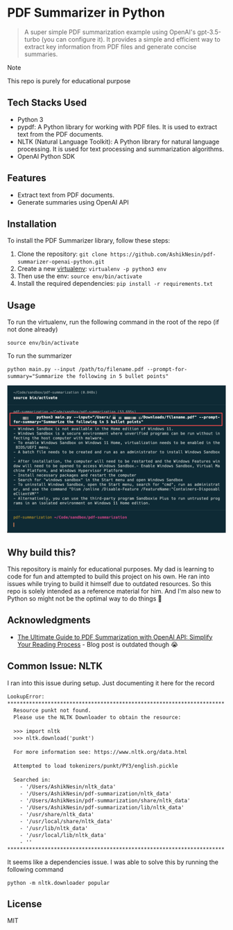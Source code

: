 # PDF Summarizer in Python
> A super simple PDF summarization example using OpenAI's gpt-3.5-turbo (you can configure it). It provides a simple and efficient way to extract key information from PDF files and generate concise summaries.

> [!NOTE]  
> This repo is purely for educational purpose

## Tech Stacks Used
- Python 3
- pypdf: A Python library for working with PDF files. It is used to extract text from the PDF documents.
- NLTK (Natural Language Toolkit): A Python library for natural language processing. It is used for text processing and summarization algorithms.
- OpenAI Python SDK

## Features
- Extract text from PDF documents.
- Generate summaries using OpenAI API

## Installation
To install the PDF Summarizer library, follow these steps:

1. Clone the repository: `git clone https://github.com/AshikNesin/pdf-summarizer-openai-python.git`
2. Create a new [virtualenv](https://learnpython.com/blog/how-to-use-virtualenv-python/): `virtualenv -p python3 env`
3. Then use the env: `source env/bin/activate`
2. Install the required dependencies: `pip install -r requirements.txt`

## Usage
To run the virtualenv, run the following command in the root of the repo (if not done already)
```shell
source env/bin/activate
```

To run the summarizer
```shell
python main.py --input /path/to/filename.pdf --prompt-for-summary="Summarize the following in 5 bullet points"
```

![](./media/screenshot.png)

## Why build this?
This repository is mainly for educational purposes. My dad is learning to code for fun and attempted to build this project on his own. He ran into issues while trying to build it himself due to outdated resources. So this repo is solely intended as a reference material for him. And I'm also new to Python so might not be the optimal way to do things 🚧


## Acknowledgments
- [The Ultimate Guide to PDF Summarization with OpenAI API: Simplify Your Reading Process](https://medium.com/@kapildevkhatik2/the-ultimate-guide-to-pdf-summarization-with-openai-api-simplify-your-reading-process-80021210cd11) - Blog post is outdated though 😭

## Common Issue: NLTK
I ran into this issue during setup. Just documenting it here for the record

```shell
LookupError:
**********************************************************************
  Resource punkt not found.
  Please use the NLTK Downloader to obtain the resource:

  >>> import nltk
  >>> nltk.download('punkt')

  For more information see: https://www.nltk.org/data.html

  Attempted to load tokenizers/punkt/PY3/english.pickle

  Searched in:
    - '/Users/AshikNesin/nltk_data'
    - '/Users/AshikNesin/pdf-summarization/nltk_data'
    - '/Users/AshikNesin/pdf-summarization/share/nltk_data'
    - '/Users/AshikNesin/pdf-summarization/lib/nltk_data'
    - '/usr/share/nltk_data'
    - '/usr/local/share/nltk_data'
    - '/usr/lib/nltk_data'
    - '/usr/local/lib/nltk_data'
    - ''
**********************************************************************
```

It seems like a dependencies issue. I was able to solve this by running the following command

```shell
python -m nltk.downloader popular
```

## License
MIT

